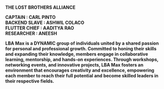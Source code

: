 <b>THE LOST BROTHERS ALLIANCE

CAPTAIN : CARL PINTO <br>
BACKEND SLAVE : ASHWIL COLACO<br>
FLUTTER CHIEF : AADITYA RAO<br>
RESEARCHER : ANEESH<br>

LBA Max is a DYNAMIC group of individuals united by a shared passion for personal and professional growth. Committed to honing their skills and expanding their knowledge, members engage in collaborative learning, mentorship, and hands-on experiences. Through workshops, networking events, and innovative projects, LBA Max fosters an environment that encourages creativity and excellence, empowering each member to reach their full potential and become skilled leaders in their respective fields.



<!--
**LBA-max/LBA-max** is a ✨ _special_ ✨ repository because its `README.md` (this file) appears on your GitHub profile.

Here are some ideas to get you started:

- 🔭 I’m currently working on ...
- 🌱 I’m currently learning ...
- 👯 I’m looking to collaborate on ...
- 🤔 I’m looking for help with ...
- 💬 Ask me about ...
- 📫 How to reach me: ...
- 😄 Pronouns: ...
- ⚡ Fun fact: ...
-->
